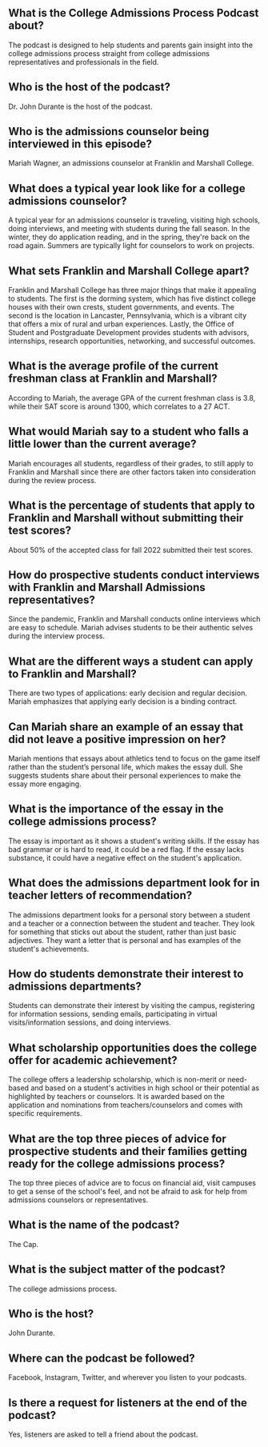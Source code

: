 ## What is the College Admissions Process Podcast about?
The podcast is designed to help students and parents gain insight into the college admissions process straight from college admissions representatives and professionals in the field.

## Who is the host of the podcast?
Dr. John Durante is the host of the podcast.

## Who is the admissions counselor being interviewed in this episode?
Mariah Wagner, an admissions counselor at Franklin and Marshall College.

## What does a typical year look like for a college admissions counselor?
A typical year for an admissions counselor is traveling, visiting high schools, doing interviews, and meeting with students during the fall season. In the winter, they do application reading, and in the spring, they're back on the road again. Summers are typically light for counselors to work on projects.

## What sets Franklin and Marshall College apart?
Franklin and Marshall College has three major things that make it appealing to students. The first is the dorming system, which has five distinct college houses with their own crests, student governments, and events. The second is the location in Lancaster, Pennsylvania, which is a vibrant city that offers a mix of rural and urban experiences. Lastly, the Office of Student and Postgraduate Development provides students with advisors, internships, research opportunities, networking, and successful outcomes.

## What is the average profile of the current freshman class at Franklin and Marshall?
According to Mariah, the average GPA of the current freshman class is 3.8, while their SAT score is around 1300, which correlates to a 27 ACT.

## What would Mariah say to a student who falls a little lower than the current average?
Mariah encourages all students, regardless of their grades, to still apply to Franklin and Marshall since there are other factors taken into consideration during the review process.

## What is the percentage of students that apply to Franklin and Marshall without submitting their test scores?
About 50% of the accepted class for fall 2022 submitted their test scores.

## How do prospective students conduct interviews with Franklin and Marshall Admissions representatives?
Since the pandemic, Franklin and Marshall conducts online interviews which are easy to schedule. Mariah advises students to be their authentic selves during the interview process.

## What are the different ways a student can apply to Franklin and Marshall?
There are two types of applications: early decision and regular decision. Mariah emphasizes that applying early decision is a binding contract.

## Can Mariah share an example of an essay that did not leave a positive impression on her?
Mariah mentions that essays about athletics tend to focus on the game itself rather than the student’s personal life, which makes the essay dull. She suggests students share about their personal experiences to make the essay more engaging.

## What is the importance of the essay in the college admissions process?
The essay is important as it shows a student's writing skills. If the essay has bad grammar or is hard to read, it could be a red flag. If the essay lacks substance, it could have a negative effect on the student's application.

## What does the admissions department look for in teacher letters of recommendation?
The admissions department looks for a personal story between a student and a teacher or a connection between the student and teacher. They look for something that sticks out about the student, rather than just basic adjectives. They want a letter that is personal and has examples of the student's achievements.

## How do students demonstrate their interest to admissions departments?
Students can demonstrate their interest by visiting the campus, registering for information sessions, sending emails, participating in virtual visits/information sessions, and doing interviews.

## What scholarship opportunities does the college offer for academic achievement?
The college offers a leadership scholarship, which is non-merit or need-based and based on a student's activities in high school or their potential as highlighted by teachers or counselors. It is awarded based on the application and nominations from teachers/counselors and comes with specific requirements.

## What are the top three pieces of advice for prospective students and their families getting ready for the college admissions process?
The top three pieces of advice are to focus on financial aid, visit campuses to get a sense of the school's feel, and not be afraid to ask for help from admissions counselors or representatives.

## What is the name of the podcast?
The Cap.

## What is the subject matter of the podcast?
The college admissions process.

## Who is the host?
John Durante.

## Where can the podcast be followed?
Facebook, Instagram, Twitter, and wherever you listen to your podcasts. 

## Is there a request for listeners at the end of the podcast?
Yes, listeners are asked to tell a friend about the podcast.

